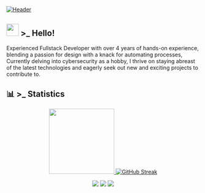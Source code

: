 [![Header](https://ik.imagekit.io/z3fr9lhps/Portfolio/GithubBanner.png?updatedAt=1715471052173 "Header")](https://github.com/kc1t)

## <img src="https://raw.githubusercontent.com/nixin72/nixin72/master/wave.gif" height="32px"/> >_ Hello! 
Experienced Fullstack Developer with over 4 years of hands-on experience, blending a passion for design with a knack for automating processes, Currently delving into cybersecurity as a hobby, I thrive on staying abreast of the latest technologies and eagerly seek out new and exciting projects to contribute to.

## 📊 >_ Statistics
<div align="center"> 

  <a href="https://github.com/Kc1t"><img height="170em" src="https://github-readme-stats.vercel.app/api/top-langs/?username=kc1t&layout=compact&langs_count=7&theme=radical"/>
  [![GitHub Streak](https://github-readme-streak-stats.herokuapp.com/?user=Kc1t&theme=radical)](https://git.io/streak-stats) 
</div>


<div align="center"> 
    <a href="https://www.behance.net/Kc_16?tracking_source=search_users|kau%C3%A3%20miguel" target="_blank" ><img src="https://img.shields.io/badge/Behance-1769ff?style=for-the-badge&logo=behance&logoColor=white" target="_blank"></a>
    <a href="https://z-p42.www.instagram.com/kaua_mtds/?hl=af" target="_blank" ><img src="https://img.shields.io/badge/-Instagram-%23E4405F?style=for-the-badge&logo=instagram&logoColor=white" target="_blank"></a>
    <a href="https://www.linkedin.com/in/kaua-miguel/"><img src="https://img.shields.io/badge/-LinkedIn-%230077B5?style=for-the-badge&logo=linkedin&logoColor=white" target="_blank"></a>
</div>
